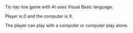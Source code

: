 Tic-tac-toe game with AI uses Visual Basic language.

Player is 0 and the computer is X.

The player can play with a computer or computer play alone.
